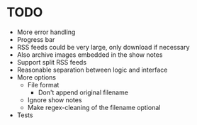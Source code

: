 TODO
====
* More error handling
* Progress bar
* RSS feeds could be very large, only download if necessary
* Also archive images embedded in the show notes
* Support split RSS feeds
* Reasonable separation between logic and interface
* More options
    - File format
        - Don't append original filename
    - Ignore show notes
    - Make regex-cleaning of the filename optional
* Tests
